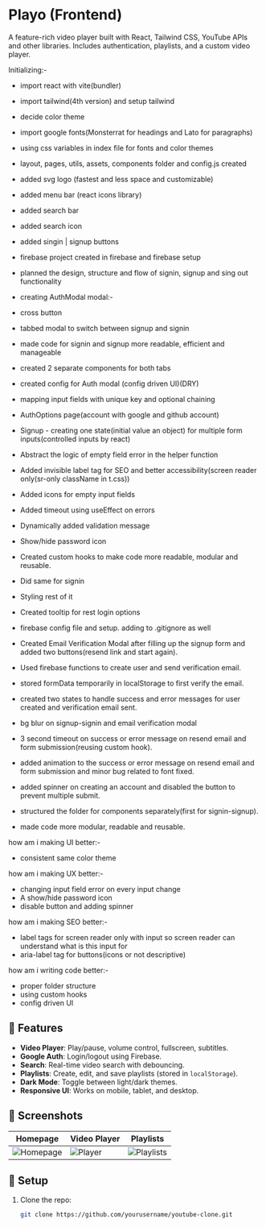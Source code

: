 # Playo (Frontend)

A feature-rich video player built with React, Tailwind CSS, YouTube APIs and other libraries. Includes authentication, playlists, and a custom video player.

Initializing:- 
- import react with vite(bundler)
- import tailwind(4th version) and setup tailwind
- decide color theme
- import google fonts(Monsterrat for headings and Lato for paragraphs)
- using css variables in index file for fonts and color themes
- layout, pages, utils, assets, components folder and config.js created
- added svg logo (fastest and less space and customizable)
- added menu bar (react icons library)
- added search bar
- added search icon
- added singin | signup buttons
- firebase project created in firebase and firebase setup
- planned the design, structure and flow of signin, signup and sing out functionality

- creating AuthModal modal:-
- cross button
- tabbed modal to switch between signup and signin
- made code for signin and signup more readable, efficient and manageable
- created 2 separate components for both tabs
- created config for Auth modal (config driven UI)(DRY)
- mapping input fields with unique key and optional chaining
- AuthOptions page(account with google and github account)
- Signup - creating one state(initial value an object) for multiple form inputs(controlled inputs by react)
- Abstract the logic of empty field error in the helper function
- Added invisible label tag for SEO and better accessibility(screen reader only(sr-only className in t.css))
- Added icons for empty input fields
- Added timeout using useEffect on errors
- Dynamically added validation message
- Show/hide password icon
- Created custom hooks to make code more readable, modular and reusable.
- Did same for signin
- Styling rest of it
- Created tooltip for rest login options
- firebase config file and setup. adding to .gitignore as well
- Created Email Verification Modal after filling up the signup form and added two buttons(resend link and start again).
- Used firebase functions to create user and send verification email.
- stored formData temporarily in localStorage to first verify the email.
- created two states to handle success and error messages for user created and verification email sent.
- bg blur on signup-signin and email verification modal
- 3 second timeout on success or error message on resend email and form submission(reusing custom hook).
- added animation to the success or error message on resend email and form submission and minor bug related to font fixed.
- added spinner on creating an account and disabled the button to prevent multiple submit.
- structured the folder for components separately(first for signin-signup).
- made code more modular, readable and reusable.

how am i making UI better:-
- consistent same color theme

how am i making UX better:-
- changing input field error on every input change
- A show/hide password icon
- disable button and adding spinner 

how am i making SEO better:-
- label tags for screen reader only with input so screen reader can understand what is this input for
- aria-label tag for buttons(icons or not descriptive)

how am i writing code better:- 
- proper folder structure
- using custom hooks
- config driven UI

## 🚀 Features
- **Video Player**: Play/pause, volume control, fullscreen, subtitles.
- **Google Auth**: Login/logout using Firebase.
- **Search**: Real-time video search with debouncing.
- **Playlists**: Create, edit, and save playlists (stored in `localStorage`).
- **Dark Mode**: Toggle between light/dark themes.
- **Responsive UI**: Works on mobile, tablet, and desktop.

## 📸 Screenshots
| Homepage | Video Player | Playlists |
|----------|--------------|-----------|
| ![Homepage](screenshots/home.png) | ![Player](screenshots/player.png) | ![Playlists](screenshots/playlists.png) |

## 🔧 Setup
1. Clone the repo:
   ```bash
   git clone https://github.com/yourusername/youtube-clone.git